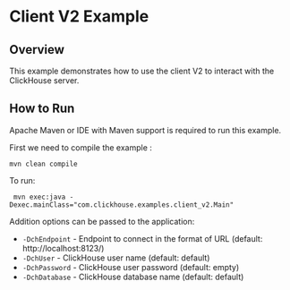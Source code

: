 # Client V2 Example

## Overview

This example demonstrates how to use the client V2 to interact with the ClickHouse server.

## How to Run

Apache Maven or IDE with Maven support is required to run this example.

First we need to compile the example :
```shell
mvn clean compile
```

To run:
```shell
 mvn exec:java -Dexec.mainClass="com.clickhouse.examples.client_v2.Main"
```

Addition options can be passed to the application:
- `-DchEndpoint` - Endpoint to connect in the format of URL (default: http://localhost:8123/)
- `-DchUser` - ClickHouse user name (default: default)
- `-DchPassword` - ClickHouse user password (default: empty)
- `-DchDatabase` - ClickHouse database name (default: default)